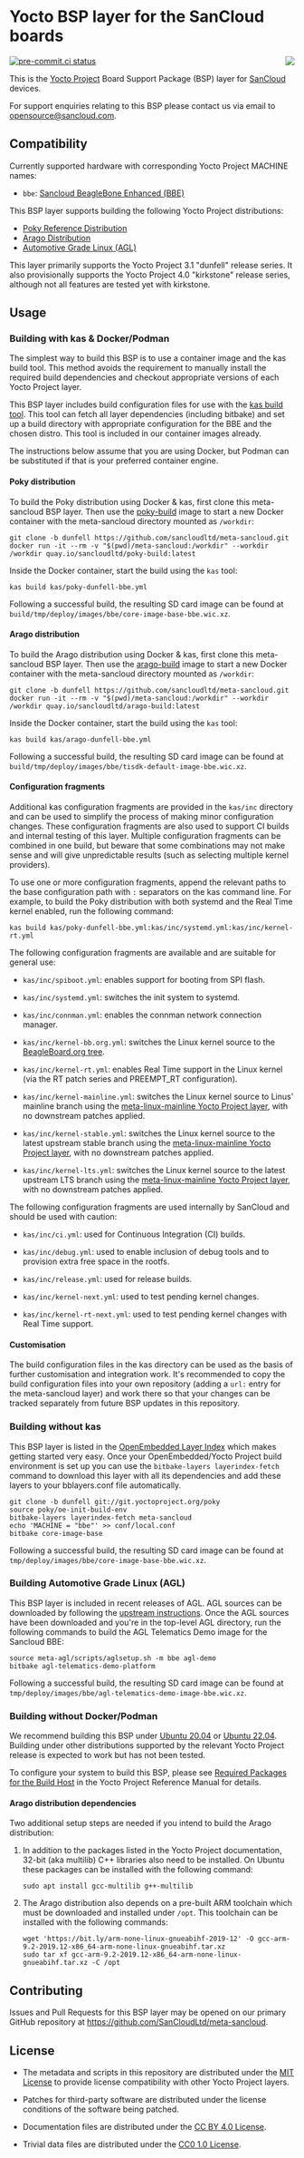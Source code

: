 <!--
Copyright (c) 2018-2022 SanCloud Ltd
SPDX-License-Identifier: CC-BY-4.0
-->

# Yocto BSP layer for the SanCloud boards

[<img align=right src="https://www.sancloud.co.uk/wp-content/uploads/2016/09/sancloud_and_address_web.png">](https://www.sancloud.com/)

[![pre-commit.ci status](https://results.pre-commit.ci/badge/github/SanCloudLtd/meta-sancloud/dunfell.svg)](https://results.pre-commit.ci/latest/github/SanCloudLtd/meta-sancloud/dunfell)

This is the [Yocto Project](https://www.yoctoproject.org/)
Board Support Package (BSP) layer for [SanCloud](https://sancloud.co.uk/)
devices.

For support enquiries relating to this BSP please contact us via email to
<opensource@sancloud.com>.

## Compatibility

Currently supported hardware with corresponding Yocto Project MACHINE names:

* `bbe`: [Sancloud BeagleBone Enhanced (BBE)](https://sancloud.co.uk/beaglebone-enhanced-bbe/)

This BSP layer supports building the following Yocto Project distributions:

* [Poky Reference Distribution](https://www.yoctoproject.org/software-item/poky/)
* [Arago Distribution](http://arago-project.org/wiki/index.php/Main_Page)
* [Automotive Grade Linux (AGL)](https://www.automotivelinux.org/)

This layer primarily supports the Yocto Project 3.1 "dunfell" release series.
It also provisionally supports the Yocto Project 4.0 "kirkstone" release series,
although not all features are tested yet with kirkstone.

## Usage

### Building with kas & Docker/Podman

The simplest way to build this BSP is to use a container image and the kas build
tool. This method avoids the requirement to manually install the required build
dependencies and checkout appropriate versions of each Yocto Project layer.

This BSP layer includes build configuration files for use with the
[kas build tool](https://github.com/siemens/kas). This tool can fetch all
layer dependencies (including bitbake) and set up a build directory with
appropriate configuration for the BBE and the chosen distro. This tool is
included in our container images already.

The instructions below assume that you are using Docker, but Podman can be
substituted if that is your preferred container engine.

#### Poky distribution

To build the Poky distribution using Docker & kas, first clone this
meta-sancloud BSP layer. Then use the
[poky-build](https://quay.io/repository/sancloudltd/poky-build) image to start a
new Docker container with the meta-sancloud directory mounted as `/workdir`:

```
git clone -b dunfell https://github.com/sancloudltd/meta-sancloud.git
docker run -it --rm -v "$(pwd)/meta-sancloud:/workdir" --workdir /workdir quay.io/sancloudltd/poky-build:latest
```

Inside the Docker container, start the build using the `kas` tool:

```
kas build kas/poky-dunfell-bbe.yml
```

Following a successful build, the resulting SD card image can be found at
`build/tmp/deploy/images/bbe/core-image-base-bbe.wic.xz`.

#### Arago distribution

To build the Arago distribution using Docker & kas, first clone this
meta-sancloud BSP layer. Then use the
[arago-build](https://quay.io/repository/sancloudltd/arago-build) image to start
a new Docker container with the meta-sancloud directory mounted as `/workdir`:

```
git clone -b dunfell https://github.com/sancloudltd/meta-sancloud.git
docker run -it --rm -v "$(pwd)/meta-sancloud:/workdir" --workdir /workdir quay.io/sancloudltd/arago-build:latest
```

Inside the Docker container, start the build using the `kas` tool:

```
kas build kas/arago-dunfell-bbe.yml
```

Following a successful build, the resulting SD card image can be found at
`build/tmp/deploy/images/bbe/tisdk-default-image-bbe.wic.xz`.

#### Configuration fragments

Additional kas configuration fragments are provided in the `kas/inc` directory
and can be used to simplify the process of making minor configuration changes.
These configuration fragments are also used to support CI builds and internal
testing of this layer. Multiple configuration fragments can be combined in one
build, but beware that some combinations may not make sense and will give
unpredictable results (such as selecting multiple kernel providers).

To use one or more configuration fragments, append the relevant paths to the
base configuration path with `:` separators on the kas command line.  For
example, to build the Poky distribution with both systemd and the Real Time
kernel enabled, run the following command:

```
kas build kas/poky-dunfell-bbe.yml:kas/inc/systemd.yml:kas/inc/kernel-rt.yml
```

The following configuration fragments are available and are suitable for general
use:

* `kas/inc/spiboot.yml`: enables support for booting from SPI flash.

* `kas/inc/systemd.yml`: switches the init system to systemd.

* `kas/inc/connman.yml`: enables the connman network connection manager.

* `kas/inc/kernel-bb.org.yml`: switches the Linux kernel source to the
  [BeagleBoard.org tree](https://github.com/beagleboard/linux).

* `kas/inc/kernel-rt.yml`: enables Real Time support in the Linux kernel
  (via the RT patch series and PREEMPT_RT configuration).

* `kas/inc/kernel-mainline.yml`: switches the Linux kernel source to Linus'
  mainline branch using the [meta-linux-mainline Yocto Project layer][1], with
  no downstream patches applied.

* `kas/inc/kernel-stable.yml`: switches the Linux kernel source to the latest
  upstream stable branch using the [meta-linux-mainline Yocto Project layer][1],
  with no downstream patches applied.

* `kas/inc/kernel-lts.yml`: switches the Linux kernel source to the latest
  upstream LTS branch using the [meta-linux-mainline Yocto Project layer][1],
  with no downstream patches applied.

[1]: https://github.com/unnecessary-abstraction/meta-linux-mainline

The following configuration fragments are used internally by SanCloud and should
be used with caution:

* `kas/inc/ci.yml`: used for Continuous Integration (CI) builds.

* `kas/inc/debug.yml`: used to enable inclusion of debug tools and to provision
  extra free space in the rootfs.

* `kas/inc/release.yml`: used for release builds.

* `kas/inc/kernel-next.yml`: used to test pending kernel changes.

* `kas/inc/kernel-rt-next.yml`: used to test pending kernel changes with Real
  Time support.

#### Customisation

The build configuration files in the kas directory can be used as the basis of
further customisation and integration work. It's recommended to copy the build
configuration files into your own repository (adding a `url:` entry for the
meta-sancloud layer) and work there so that your changes can be tracked
separately from future BSP updates in this repository.

### Building without kas

This BSP layer is listed in the
[OpenEmbedded Layer Index](http://layers.openembedded.org/)
which makes getting started very easy. Once your OpenEmbedded/Yocto Project
build environment is set up you can use the `bitbake-layers layerindex-fetch`
command to download this layer with all its dependencies and add these layers
to your bblayers.conf file automatically.

```
git clone -b dunfell git://git.yoctoproject.org/poky
source poky/oe-init-build-env
bitbake-layers layerindex-fetch meta-sancloud
echo 'MACHINE = "bbe"' >> conf/local.conf
bitbake core-image-base
```

Following a successful build, the resulting SD card image can be found at
`tmp/deploy/images/bbe/core-image-base-bbe.wic.xz`.

### Building Automotive Grade Linux (AGL)

This BSP layer is included in recent releases of AGL. AGL sources can be
downloaded by following the
[upstream instructions](https://wiki.automotivelinux.org/agl-distro/source-code).
Once the AGL sources have been downloaded and you're in the top-level AGL
directory, run the following commands to build the AGL Telematics Demo image for
the Sancloud BBE:

```
source meta-agl/scripts/aglsetup.sh -m bbe agl-demo
bitbake agl-telematics-demo-platform
```

Following a successful build, the resulting SD card image can be found at
`tmp/deploy/images/bbe/agl-telematics-demo-image-bbe.wic.xz`.

### Building without Docker/Podman

We recommend building this BSP under
[Ubuntu 20.04](https://releases.ubuntu.com/20.04/) or
[Ubuntu 22.04](https://releases.ubuntu.com/22.04/).
Building under other distributions supported by the relevant Yocto Project
release is expected to work but has not been tested.

To configure your system to build this BSP, please see
[Required Packages for the Build Host](https://docs.yoctoproject.org/3.1.24/ref-manual/ref-system-requirements.html#required-packages-for-the-build-host)
in the Yocto Project Reference Manual for details.

#### Arago distribution dependencies

Two additional setup steps are needed if you intend to build the Arago
distribution:

1) In addition to the packages listed in the Yocto Project documentation, 32-bit
   (aka multilib) C++ libraries also need to be installed. On Ubuntu these
   packages can be installed with the following command:

   ```
   sudo apt install gcc-multilib g++-multilib
   ```

2) The Arago distribution also depends on a pre-built ARM toolchain which must
   be downloaded and installed under `/opt`. This toolchain can be installed
   with the following commands:

   ```
   wget 'https://bit.ly/arm-none-linux-gnueabihf-2019-12' -O gcc-arm-9.2-2019.12-x86_64-arm-none-linux-gnueabihf.tar.xz
   sudo tar xf gcc-arm-9.2-2019.12-x86_64-arm-none-linux-gnueabihf.tar.xz -C /opt
   ```

## Contributing

Issues and Pull Requests for this BSP layer may be opened on our primary
GitHub repository at <https://github.com/SanCloudLtd/meta-sancloud>.

## License

* The metadata and scripts in this repository
  are distributed under the
  [MIT License](https://tldrlegal.com/license/mit-license)
  to provide license compatibility with other Yocto Project layers.

* Patches for third-party software
  are distributed under the license conditions
  of the software being patched.

* Documentation files are distributed under the
  [CC BY 4.0 License](https://tldrlegal.com/license/creative-commons-attribution-4.0-international-(cc-by-4)).

* Trivial data files are distributed under the
  [CC0 1.0 License](https://tldrlegal.com/license/creative-commons-cc0-1.0-universal).
